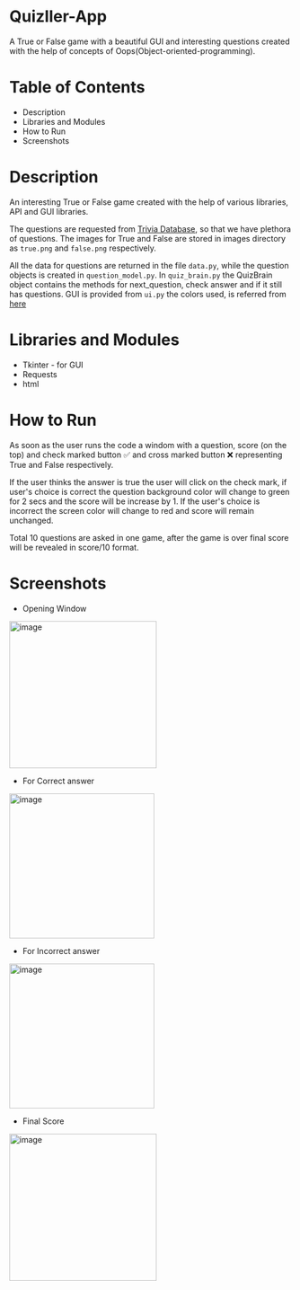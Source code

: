 # Quizller-App
A True or False game with a beautiful GUI and interesting questions created with the help of concepts of Oops(Object-oriented-programming).

# Table of Contents
* Description 
* Libraries and Modules
* How to Run
* Screenshots

# Description
An interesting True or False game created with the help of various libraries, API and GUI libraries. 

The questions are requested from [Trivia Database](https://opentdb.com/), so that we have plethora of questions. The images for True and False are stored in images directory as `true.png` and `false.png` respectively.


All the data for questions are returned in the file `data.py`, while the question objects is created in `question_model.py`. In `quiz_brain.py` the QuizBrain object contains the methods for next_question, check answer and if it still has questions. GUI is provided from `ui.py` the colors used, is referred from [here](https://colorhunt.co/)

# Libraries and Modules
* Tkinter - for GUI
* Requests
* html

# How to Run 

As soon as the user runs the code a windom with a question, score (on the top)  and check marked button ✅ and cross marked button ❌ representing True and False respectively. 

If the user thinks the answer is true the user will click on the check mark, if user's choice is correct the question background color will change to green for 2 secs and the score will be increase by 1. If the user's choice is incorrect the screen color will change to red and score will remain unchanged. 

Total 10 questions are asked in one game, after the game is over final score will be revealed in score/10 format.

# Screenshots

* Opening Window

<img width="262" alt="image" src="https://user-images.githubusercontent.com/103064401/192941707-0bd85144-1553-4bb5-a581-8f04b80a12c1.png">

* For Correct answer

<img width="258" alt="image" src="https://user-images.githubusercontent.com/103064401/192942174-987e6baa-7d17-4834-a0f7-f4e014619e09.png">

* For Incorrect answer

<img width="258" alt="image" src="https://user-images.githubusercontent.com/103064401/192941990-69e30aaa-fbd0-4efd-95ea-0446c7bf8d42.png">

* Final Score

<img width="262" alt="image" src="https://user-images.githubusercontent.com/103064401/192942241-9894adaa-c5e9-4d7b-ba5e-079cf1a56246.png">



